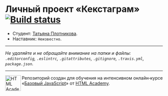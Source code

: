 # Личный проект «Кекстаграм» [![Build status][travis-image]][travis-url]

* Студент: [Татьяна Плотникова](https://up.htmlacademy.ru/javascript/11/user/250391).
* Наставник: `Неизвестно`.

---

_Не удаляйте и не обращайте внимание на папки и файлы:_<br>
_`.editorconfig`, `.eslintrc`, `.gitattributes`, `.gitignore`, `.travis.yml`, `package.json`._

---

<a href="https://htmlacademy.ru/intensive/javascript"><img align="left" width="50" height="50" title="HTML Academy" src="https://up.htmlacademy.ru/static/img/intensive/javascript/logo-for-github.svg"></a>

Репозиторий создан для обучения на интенсивном онлайн‑курсе «[Базовый JavaScript](https://htmlacademy.ru/intensive/javascript)» от [HTML Academy](https://htmlacademy.ru).

[travis-image]: https://travis-ci.org/htmlacademy-javascript/250391-kekstagram.svg?branch=master
[travis-url]: https://travis-ci.org/htmlacademy-javascript/250391-kekstagram
